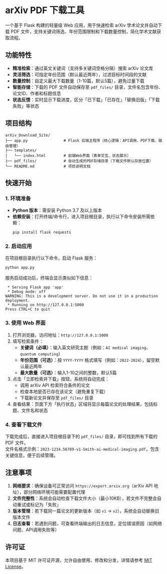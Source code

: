 # arXiv PDF 下载工具

一个基于 Flask 构建的轻量级 Web 应用，用于快速检索 arXiv 学术论文并自动下载 PDF 文件，支持关键词筛选、年份范围限制和下载数量控制，简化学术文献获取流程。


## 功能特性
- **精准检索**：通过英文关键词（支持多关键词空格分隔）搜索 arXiv 论文库
- **灵活筛选**：可指定年份范围（默认最近两年），过滤目标时间段的文献
- **数量控制**：自定义最大下载数量（1-10篇，默认5篇），避免过量下载
- **智能存储**：下载的 PDF 文件自动保存至 `pdf_files/` 目录，文件名包含年份、论文ID、作者和标题信息
- **状态反馈**：实时显示下载进度，区分「已下载」「已存在」「替换旧版」「下载失败」等状态


## 项目结构
```
arXiv_Download_Site/
├── app.py                # Flask 后端主程序（核心逻辑：API调用、PDF下载、路由管理）
├── templates/
│   └── index.html        # 前端Web界面（表单交互、状态展示）
├── pdf_files/            # 自动生成的PDF存储目录（下载文件默认存放位置）
└── README.md             # 项目说明文档
```


## 快速开始

### 1. 环境准备
- **Python 版本**：需安装 Python 3.7 及以上版本
- **依赖安装**：打开终端/命令行，进入项目根目录，执行以下命令安装所需依赖：
  ```bash
  pip install flask requests
  ```


### 2. 启动应用
在项目根目录执行以下命令，启动 Flask 服务：
```bash
python app.py
```
服务启动成功后，终端会显示类似如下信息：
```
 * Serving Flask app 'app'
 * Debug mode: off
WARNING: This is a development server. Do not use it in a production deployment.
 * Running on http://127.0.0.1:5000
Press CTRL+C to quit
```


### 3. 使用 Web 界面
1. 打开浏览器，访问地址：`http://127.0.0.1:5000`
2. 填写检索条件：
   - **关键词（必填）**：输入英文研究主题（例如：`AI medical imaging`、`quantum computing`）
   - **年份范围（可选）**：按 `YYYY-YYYY` 格式填写（例如：`2022-2024`），留空默认最近两年
   - **最大数量（可选）**：输入1-10之间的整数，默认5篇
3. 点击「立即检索并下载」按钮，系统将自动完成：
   - 调用 arXiv API 检索符合条件的论文
   - 检查本地是否已存在该论文（避免重复下载）
   - 下载新论文并保存至 `pdf_files/` 目录
4. 查看结果：页面下方「执行状态」区域将显示每篇论文的处理结果，包括标题、文件名和状态


### 4. 查看下载文件
下载完成后，直接进入项目根目录下的 `pdf_files/` 目录，即可找到所有下载的 PDF 文件。  
文件名格式示例：`2023-1234.56789-v1-Smith-ai-medical-imaging.pdf`，包含关键信息，便于后续管理。


## 注意事项
1. **网络要求**：确保设备可正常访问 `https://export.arxiv.org`（arXiv API 地址），部分网络环境可能需要配置代理
2. **文件完整性**：系统会自动检查下载文件大小（最小10KB），若文件不完整会自动重试或标记为「失败」
3. **版本管理**：若下载同一篇论文的更新版本（如 `v1` → `v2`），系统会自动替换旧版本文件
4. **日志查看**：若遇到问题，可查看终端输出的日志信息，定位错误原因（如网络问题、API调用失败等）


## 许可证
本项目基于 MIT 许可证开源，允许自由使用、修改和分发，详情请参考 [MIT License](https://opensource.org/licenses/MIT)。